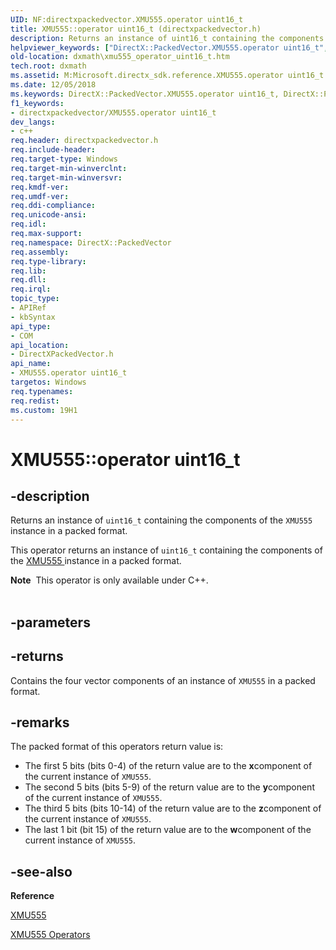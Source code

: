 ```yaml
---
UID: NF:directxpackedvector.XMU555.operator uint16_t
title: XMU555::operator uint16_t (directxpackedvector.h)
description: Returns an instance of uint16_t containing the components of the XMU555 instance in a packed format.helpviewer_keywords: ["DirectX::PackedVector.XMU555.operator uint16_t","DirectX::PackedVector::XMU555::operator uint16_t","XMU555 structure [DirectX Math Support APIs]","operator uint16_t method","XMU555.operator uint16_t","XMU555::operator uint16_t","dxmath.xmu555_operator_uint16_t","operator uint16_t","operator uint16_t method [DirectX Math Support APIs]","operator uint16_t method [DirectX Math Support APIs]","XMU555 structure"]
old-location: dxmath\xmu555_operator_uint16_t.htm
tech.root: dxmath
ms.assetid: M:Microsoft.directx_sdk.reference.XMU555.operator uint16_t
ms.date: 12/05/2018
ms.keywords: DirectX::PackedVector.XMU555.operator uint16_t, DirectX::PackedVector::XMU555::operator uint16_t, XMU555 structure [DirectX Math Support APIs],operator uint16_t method, XMU555.operator uint16_t, XMU555::operator uint16_t, dxmath.xmu555_operator_uint16_t, operator uint16_t, operator uint16_t method [DirectX Math Support APIs], operator uint16_t method [DirectX Math Support APIs],XMU555 structure
f1_keywords:
- directxpackedvector/XMU555.operator uint16_t
dev_langs:
- c++
req.header: directxpackedvector.h
req.include-header: 
req.target-type: Windows
req.target-min-winverclnt: 
req.target-min-winversvr: 
req.kmdf-ver: 
req.umdf-ver: 
req.ddi-compliance: 
req.unicode-ansi: 
req.idl: 
req.max-support: 
req.namespace: DirectX::PackedVector
req.assembly: 
req.type-library: 
req.lib: 
req.dll: 
req.irql: 
topic_type:
- APIRef
- kbSyntax
api_type:
- COM
api_location:
- DirectXPackedVector.h
api_name:
- XMU555.operator uint16_t
targetos: Windows
req.typenames: 
req.redist: 
ms.custom: 19H1
---
```


# XMU555::operator uint16_t


## -description


Returns an instance of <code>uint16_t</code> containing the components of the
	<code>XMU555</code> instance in a packed format.
    

This operator returns an instance of <code>uint16_t</code> containing the components of the <a href="https://docs.microsoft.com/windows/desktop/api/directxpackedvector/ns-directxpackedvector-xmu555">XMU555 </a> instance in a packed format.
<div class="alert"><b>Note</b>  This operator is only available under C++.</div><div> </div>

## -parameters






## -returns



Contains the four vector components of an instance of <code>XMU555</code> in a packed
		format.
	    




## -remarks



The packed format of this operators return value is:
	

<ul>
<li>
The first 5 bits (bits 0-4) of the return value are to the <b>x</b>component of the current instance of <code>XMU555</code>.
		

</li>
<li>
The second 5 bits (bits 5-9) of the return value are to the <b>y</b>component of the current instance of <code>XMU555</code>.
		

</li>
<li>
The third 5 bits (bits 10-14) of the return value are to the <b>z</b>component of the current instance of <code>XMU555</code>.
		

</li>
<li>
The last 1 bit (bit 15) of the return value are to the <b>w</b>component of the current instance of <code>XMU555</code>.
		

</li>
</ul>



## -see-also




<b>Reference</b>



<a href="https://docs.microsoft.com/windows/desktop/api/directxpackedvector/ns-directxpackedvector-xmu555">XMU555</a>



<a href="https://docs.microsoft.com/windows/desktop/dxmath/ovw-xmu555-operators">XMU555 Operators</a>
 

 

